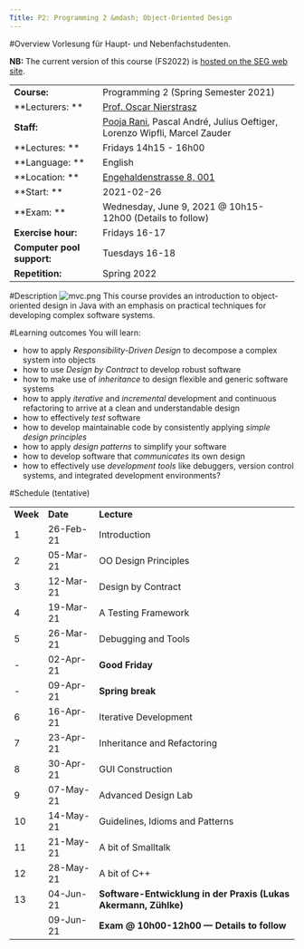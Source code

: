 ```yaml
---
Title: P2: Programming 2 &mdash; Object-Oriented Design
---
```


#Overview
Vorlesung für Haupt- und Nebenfachstudenten.

**NB:** The current version of this course (FS2022) is [hosted on the SEG web site](https://seg.inf.unibe.ch/teaching/current/p2/).


| | |
|---|---|
|**Course:**|Programming 2 (Spring Semester 2021)
|**Lecturers: **|[Prof. Oscar Nierstrasz](%base_url%/staff/oscar)
|**Staff:**|[Pooja Rani](%base_url%/staff/Pooja-Rani), Pascal André, Julius Oeftiger, Lorenzo Wipfli, Marcel Zauder
|**Lectures: **|Fridays 14h15 - 16h00
|**Language: **|English
|**Location: **|[Engehaldenstrasse 8, 001](%base_url%/contact/maps)
|**Start: **|2021-02-26
|**Exam: **|Wednesday, June 9, 2021 @ 10h15-12h00 (Details to follow)
|**Exercise hour:**|Fridays 16-17
|**Computer pool support:**|Tuesdays 16-18
|**Repetition:**|Spring 2022

#Description
![mvc.png](%assets_url%/files/28/u5z3f26hdoajsvf5tfzwyvq73yzt92/mvc.png)
This course provides an introduction to object-oriented design in Java with an emphasis on practical techniques for developing complex software systems.

#Learning outcomes
You will learn:

-  how to apply *Responsibility-Driven Design* to decompose a complex system into objects
-  how to use *Design by Contract* to develop robust software
-  how to make use of *inheritance* to design flexible and generic software systems
-  how to apply *iterative* and *incremental* development and continuous refactoring to arrive at a clean and understandable design
-  how to effectively *test* software
-  how to develop maintainable code by consistently applying *simple design principles*
-  how to apply *design patterns* to simplify your software
-  how to develop software that *communicates* its own design
-  how to effectively use *development tools* like debuggers, version control systems, and integrated development environments?

#Schedule (tentative)

| | | |
|---|---|---|
|	**Week**	|	**Date**	|	**Lecture**
|	1	|	26-Feb-21	|	Introduction
|	2	|	05-Mar-21	|	OO Design Principles
|	3	|	12-Mar-21	|	Design by Contract
|	4	|	19-Mar-21	|	A Testing Framework
|	5	|	26-Mar-21	|	Debugging and Tools
|	-	|	02-Apr-21	|	**Good Friday**
|	-	|	09-Apr-21	|	**Spring break**
|	6	|	16-Apr-21	|	Iterative Development
|	7	|	23-Apr-21	|	Inheritance and Refactoring
|	8	|	30-Apr-21	|	GUI Construction
|	9	|	07-May-21	|	Advanced Design Lab
|	10	|	14-May-21	|	Guidelines, Idioms and Patterns
|	11	|	21-May-21	|	A bit of Smalltalk
|	12	|	28-May-21	|	A bit of C\+\+
|	13	|	04-Jun-21	|	**Software-Entwicklung in der Praxis (Lukas Akermann, Zühlke)**
|		|	09-Jun-21	|	**Exam @ 10h00-12h00 &mdash; Details to follow**
